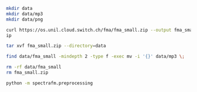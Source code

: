```zsh
mkdir data
mkdir data/mp3
mkdir data/png
```

```zsh
curl https://os.unil.cloud.switch.ch/fma/fma_small.zip --output fma_small.z
ip
```

```zsh
tar xvf fma_small.zip --directory=data
```

```zsh
find data/fma_small -mindepth 2 -type f -exec mv -i '{}' data/mp3 \;
```

```zsh
rm -rf data/fma_small
rm fma_small.zip
```

```zsh
python -m spectrafm.preprocessing
```

